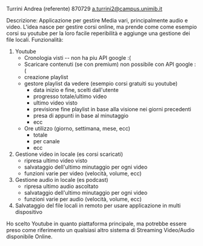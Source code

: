 Turrini Andrea (referente) 870729 a.turrini2@campus.unimib.it

Descrizione: Applicazione per gestire Media vari, principalmente audio e video. L'idea nasce per gestire corsi online, ma prende come come esempio corsi su youtube per la loro facile reperibilità e aggiunge una gestione dei file locali.
Funzionalità:
1) Youtube
    - Cronologia visti -- non ha piu API google :(
    - Scaricare contenuti (se con premium)  non possibile con API google  :(
    - creazione playlist
    - gestore playlist da vedere (esempio corsi gratuiti su youtube)
        - data inizio e fine, scelti dall'utente
        - progresso totale/ultimo video
        - ultimo video visto
        - previsione fine playlist in base alla visione nei giorni precedenti
        - presa di appunti in base al minutaggio
        - ecc
    - Ore utilizzo (giorno, settimana, mese, ecc)
        - totale
        - per canale
        - ecc
2) Gestione video in locale (es corsi scaricati)
    - ripresa ultimo video visto
    - salvataggio dell'ultimo minutaggio per ogni video
    - funzioni varie per video (velocità, volume, ecc)
3) Gestione audio in locale (es podcast)
    - ripresa ultimo audio ascoltato
    - salvataggio dell'ultimo minutaggio per ogni video
    - funzioni varie per audio (velocità, volume, ecc)
4) Salvataggio del file locali in remoto per usare applicazione in multi dispositivo

Ho scelto Youtube in quanto piattaforma principale, ma potrebbe essere preso come riferimento un qualsiasi altro sistema di Streaming Video/Audio disponibile Online.